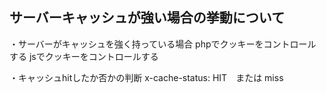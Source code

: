 ## サーバーキャッシュが強い場合の挙動について

・サーバーがキャッシュを強く持っている場合
phpでクッキーをコントロールする
jsでクッキーをコントロールする


・キャッシュhitしたか否かの判断
x-cache-status: HIT　または miss
